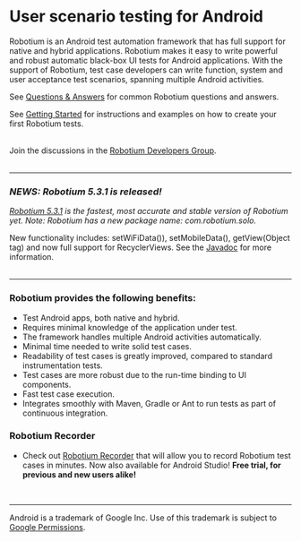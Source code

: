 # User scenario testing for Android #
Robotium is an Android test automation framework that has full support for native and hybrid applications. Robotium makes it easy to write powerful and robust automatic black-box UI tests for Android applications. With the support of Robotium, test case developers can write function, system and user acceptance test scenarios, spanning multiple Android activities.


See [Questions & Answers](http://code.google.com/p/robotium/wiki/QuestionsAndAnswers) for common Robotium questions and answers.
<br>

See <a href='https://code.google.com/p/robotium/wiki/Getting_Started'>Getting Started</a> for instructions and examples on how to create your first Robotium tests.<br>
<br>

Join the discussions in the <a href='http://groups.google.com/group/robotium-developers'>Robotium Developers Group</a>.<br>
<br>
<hr />
<h3><i>NEWS: Robotium 5.3.1 is released!</i></h3>
<i><a href='http://dl.bintray.com/robotium/generic/robotium-solo-5.3.1.jar'>Robotium 5.3.1</a> is the fastest, most accurate and stable version of Robotium yet. Note: Robotium has a new package name: com.robotium.solo.</i>

New functionality includes: setWiFiData()), setMobileData(), getView(Object tag) and now full support for RecyclerViews. See the <a href='http://robotium.googlecode.com/svn/doc/index.html'>Javadoc</a> for more information.<br>
<br>
<hr />

<h3>Robotium provides the following benefits:</h3>
<ul><li>Test Android apps, both native and hybrid.<br>
</li><li>Requires minimal knowledge of the application under test.<br>
</li><li>The framework handles multiple Android activities automatically.<br>
</li><li>Minimal time needed to write solid test cases.<br>
</li><li>Readability of test cases is greatly improved, compared to standard instrumentation tests.<br>
</li><li>Test cases are more robust due to the run-time binding to UI components.<br>
</li><li>Fast test case execution.<br>
</li><li>Integrates smoothly with Maven, Gradle or Ant to run tests as part of continuous integration.</li></ul>


<h3>Robotium Recorder</h3>
<ul><li>Check out <a href='http://Robotium.com'>Robotium Recorder</a> that will allow you to record Robotium test cases in minutes. Now also available for Android Studio! <b>Free trial, for previous and new users alike!</b></li></ul>

<br />

<hr />
Android is a trademark of Google Inc. Use of this trademark is subject to <a href='http://www.google.com/permissions/index.html'>Google Permissions</a>.